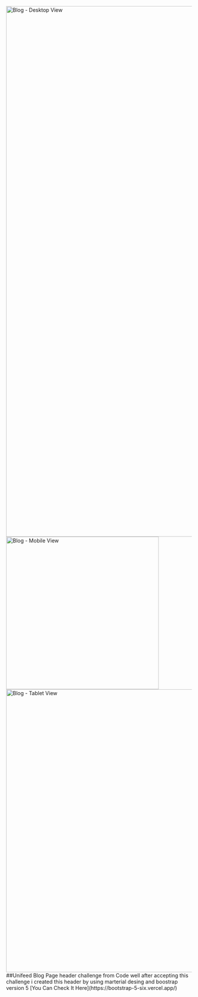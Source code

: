 <img width="1440" alt="Blog - Desktop View" src="https://user-images.githubusercontent.com/29811601/183411454-5b98acd1-7f7e-49f0-9d25-72234247d7f2.png">
<img width="414" alt="Blog - Mobile View" src="https://user-images.githubusercontent.com/29811601/183411496-6e180c0d-f9ce-4950-9f93-2ff9aa858d60.png">
<img width="768" alt="Blog - Tablet View" src="https://user-images.githubusercontent.com/29811601/183411521-c5b03dcd-41e0-44ba-87fb-c33ca1d095c2.png">
##Unifeed Blog Page
header challenge from Code well after accepting this challenge i created this header 
by using marterial desing and boostrap version 5 
[You Can Check It Here](https://bootstrap-5-six.vercel.app/)
